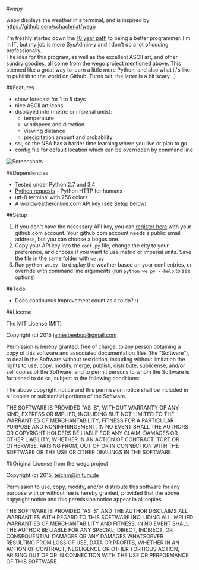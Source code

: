 #wepy

wepy displays the weather in a terminal, and is inspired by https://github.com/schachmat/wego

I'm freshly started down the [10 year path](http://www.norvig.com/21-days.html) to being a
better programmer.  I'm in IT, but my job is more SysAdmin-y and I don't do a lot of coding
professionally.  
The idea for this program, as well as the excellent ASCII art, and other sundry goodies, all
come from the wego project mentioned above.  This seemed like a great way to learn a little more 
Python, and also what it's like to publish to the world on Github.  Turns out, the latter is 
a bit scary.  :)

##Features

* show forecast for 1 to 5 days
* nice ASCII art icons
* displayed info (metric or imperial units):
  * temperature
  * windspeed and direction
  * viewing distance
  * precipitation amount and probability
* ssl, so the NSA has a harder time learning where you live or plan to go
* config file for default location which can be overridden by command line

![Screenshots](http://jamesbeebop.github.io/wepy/wepy.gif)

##Dependencies

* Tested under Python 2.7 and 3.4
* [Python requests](https://pypi.python.org/pypi/requests/2.5.3) - Python
  HTTP for humans
* utf-8 terminal with 256 colors
* A worldweatheronline.com API key (see Setup below)

##Setup

1. If you don't have the necessary API key, you can [register
   here](https://developer.worldweatheronline.com/auth/register) with your github.com account. 
   Your github.com account needs a public email address, but
   you can choose a bogus one.
2. Copy your API key into the `conf.py` file, change the city to your preference, and 
   choose if you want to use metric or imperial units. Save the file in the same folder
   with `we.py`
3. Run `python we.py ` to display the weather based on your conf entries, or 
   override with command line arguments (run `python we.py --help` to see
   options)

##Todo

* Does continuous improvement count as a to do?  :)

##License

The MIT License (MIT)

Copyright (c) 2015 <jamesbeebop@gmail.com>

Permission is hereby granted, free of charge, to any person obtaining a copy
of this software and associated documentation files (the "Software"), to deal
in the Software without restriction, including without limitation the rights
to use, copy, modify, merge, publish, distribute, sublicense, and/or sell
copies of the Software, and to permit persons to whom the Software is
furnished to do so, subject to the following conditions:

The above copyright notice and this permission notice shall be included in all
copies or substantial portions of the Software.

THE SOFTWARE IS PROVIDED "AS IS", WITHOUT WARRANTY OF ANY KIND, EXPRESS OR
IMPLIED, INCLUDING BUT NOT LIMITED TO THE WARRANTIES OF MERCHANTABILITY,
FITNESS FOR A PARTICULAR PURPOSE AND NONINFRINGEMENT. IN NO EVENT SHALL THE
AUTHORS OR COPYRIGHT HOLDERS BE LIABLE FOR ANY CLAIM, DAMAGES OR OTHER
LIABILITY, WHETHER IN AN ACTION OF CONTRACT, TORT OR OTHERWISE, ARISING FROM,
OUT OF OR IN CONNECTION WITH THE SOFTWARE OR THE USE OR OTHER DEALINGS IN THE
SOFTWARE.

##Original License from the wego project

Copyright (c) 2015,  <teichm@in.tum.de>

Permission to use, copy, modify, and/or distribute this software for any purpose
with or without fee is hereby granted, provided that the above copyright notice
and this permission notice appear in all copies.

THE SOFTWARE IS PROVIDED "AS IS" AND THE AUTHOR DISCLAIMS ALL WARRANTIES WITH
REGARD TO THIS SOFTWARE INCLUDING ALL IMPLIED WARRANTIES OF MERCHANTABILITY AND
FITNESS. IN NO EVENT SHALL THE AUTHOR BE LIABLE FOR ANY SPECIAL, DIRECT,
INDIRECT, OR CONSEQUENTIAL DAMAGES OR ANY DAMAGES WHATSOEVER RESULTING FROM LOSS
OF USE, DATA OR PROFITS, WHETHER IN AN ACTION OF CONTRACT, NEGLIGENCE OR OTHER
TORTIOUS ACTION, ARISING OUT OF OR IN CONNECTION WITH THE USE OR PERFORMANCE OF
THIS SOFTWARE.